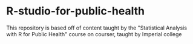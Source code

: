 # R-studio-for-public-health

This repository is based off of content taught by the "Statistical Analysis with R for Public Health" course on courser, taught by Imperial college
